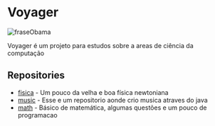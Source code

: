 
# Voyager

![fraseObama](https://github.com/VoyagerXXI/.github/assets/38070920/d0a2dccb-64ba-4c9c-b387-46100fd81201)

Voyager é um projeto para estudos sobre a areas de ciência da computação

## Repositories

 + [fisica](https://github.com/VoyagerXXI/fisica) - Um pouco da velha e boa física newtoniana
 + [music](https://github.com/VoyagerXXI/music) - Esse e um repositorio aonde crio musica atraves do java
 + [math](https://github.com/VoyagerXXI/math) - Básico de matemática, algumas questões e um pouco de programacao

